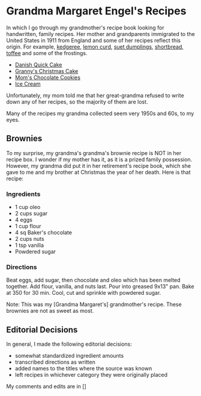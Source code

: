 # Grandma Margaret Engel's Recipes

In which I go through my grandmother's recipe book looking for handwritten, family recipes.  Her mother and grandparents immigrated to the United States in 1911 from England and some of her recipes reflect this origin.  For example, [kedgeree](https://github.com/jduss4/grandma_margaret_recipes/blob/master/Meats/Kedgeree.md), [lemon curd](https://github.com/jduss4/grandma_margaret_recipes/blob/master/Pies%20%26%20Pastries/Lemon%20Curd.md), [suet dumplings](https://github.com/jduss4/grandma_margaret_recipes/blob/master/Biscuits%20%26%20Bread/Suet%20Dumplings.md), [shortbread](https://github.com/jduss4/grandma_margaret_recipes/blob/master/Biscuits%20%26%20Bread/Scotch%20Shortbread.md), [toffee](https://github.com/jduss4/grandma_margaret_recipes/blob/master/Miscellaneous/Vinegar%20Toffee.md) and some of the frostings.

- [Danish Quick Cake](https://github.com/jduss4/grandma_margaret_recipes/blob/master/Cakes%20%26%20Cookies/Danish%20Quick%20Cake.md)
- [Granny's Christmas Cake](https://github.com/jduss4/grandma_margaret_recipes/blob/master/Cakes%20%26%20Cookies/Granny's%20Christmas%20Cake.md)
- [Mom's Chocolate Cookies](https://github.com/jduss4/grandma_margaret_recipes/blob/master/Cakes%20%26%20Cookies/Mom's%20Chocolate%20Cookies.md)
- [Ice Cream](https://github.com/jduss4/grandma_margaret_recipes/blob/master/Miscellaneous/Ice%20Cream.md)

Unfortunately, my mom told me that her great-grandma refused to write down any of her recipes, so the majority of them are lost.

Many of the recipes my grandma collected seem very 1950s and 60s, to my eyes.

## Brownies

To my surprise, my grandma's grandma's brownie recipe is NOT in her recipe box. I wonder if my mother has it, as it is a prized family possession. However, my grandma did put it in her retirement's recipe book, which she gave to me and my brother at Christmas the year of her death.  Here is that recipe:

### Ingredients

- 1 cup oleo
- 2 cups sugar
- 4 eggs
- 1 cup flour
- 4 sq Baker's chocolate
- 2 cups nuts
- 1 tsp vanilla
- Powdered sugar

### Directions

Beat eggs, add sugar, then chocolate and oleo which has been melted together. Add flour, vanilla, and nuts last. Pour into greased 9x13" pan. Bake at 350 for 30 min. Cool, cut and sprinkle with powdered sugar.

Note: This was my [Grandma Margaret's] grandmother's recipe. These brownies are not as sweet as most.


## Editorial Decisions

In general, I made the following editorial decisions:

- somewhat standardized ingredient amounts
- transcribed directions as written
- added names to the titles where the source was known
- left recipes in whichever category they were originally placed

My comments and edits are in []

